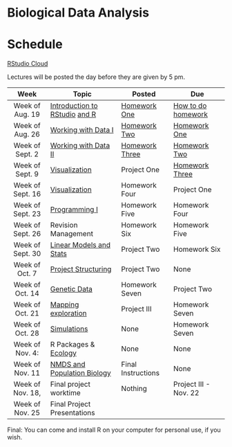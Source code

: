 # Biological Data Analysis

# Schedule

[RStudio Cloud](https://rstudio.cloud/spaces/269769/join?access_code=2DRWaVodBPHSn24odTX619RRpxmCePaGakiq8X3_)

Lectures will be posted the day before they are given by 5 pm.


| Week | Topic | Posted | Due |
|:----:|-------|--------|-----|
| Week of Aug. 19 | [Introduction to RStudio](https://biologicaldataanalysis2019.github.io/2024/articles/00_Syllabus_and_Expectations.html) [and R](https://biologicaldataanalysis2019.github.io/2024/articles/01_Getting_Started_with_R.html)| [Homework One](https://biologicaldataanalysis2019.github.io/2024/articles/homework_1.html) | [How to do homework](https://biologicaldataanalysis2019.github.io/2024/articles/homework_0.html) |
| Week of Aug. 26 |  [Working with Data I](https://biologicaldataanalysis2019.github.io/2024/articles/02_Starting_with_Data.html) | [Homework Two](https://biologicaldataanalysis2019.github.io/2024/articles/homework_2.html) | [Homework One](https://biologicaldataanalysis2019.github.io/2024/articles/homework_1.html) | 
| Week of Sept. 2 | [Working with Data II](https://biologicaldataanalysis2019.github.io/2024/articles/03_Manipulating_Data.html) | [Homework Three](https://biologicaldataanalysis2019.github.io/2024/articles/homework_3.html)  |  [Homework Two](https://biologicaldataanalysis2019.github.io/2024/articles/homework_2.html)  | 
| Week of Sept. 9 | [Visualization](https://biologicaldataanalysis2019.github.io/2024/articles/04-plotting.html) | Project One | [Homework Three](https://biologicaldataanalysis2019.github.io/2024/articles/homework_3.html)  |
| Week of Sept. 16| [Visualization](https://biologicaldataanalysis2019.github.io/2024/articles/04-plotting.html) | Homework Four | Project One |
| Week of Sept. 23 | [Programming I](https://biologicaldataanalysis2019.github.io/2024/articles/05_Functions.html) | Homework Five  |  Homework Four |
| Week of Sept. 26 | Revision Management | Homework Six| Homework Five  | 
| Week of Sept. 30 |  [Linear Models and Stats ](https://biologicaldataanalysis2019.github.io/2024/articles/08_linear_models.html) | Project Two| Homework Six | 
| Week of Oct. 7 | [Project Structuring](https://biologicaldataanalysis2019.github.io/2024/articles/06_Project_Structuring.html) | Project Two | None | 
| Week of Oct. 14 | [Genetic Data](https://biologicaldataanalysis2019.github.io/2024/articles/09_Tree_of_life.html)    | Homework Seven | Project Two |
| Week of Oct. 21 | [Mapping exploration](https://biologicaldataanalysis2019.github.io/2024/articles/10_GBIF_and_Location.html) | Project III | Homework Seven |
| Week of Oct. 28 |  [Simulations](https://biologicaldataanalysis2019.github.io/2024/articles/Simulation.html)  | None | Homework Seven |
| Week of Nov. 4: | R Packages & [Ecology](https://biologicaldataanalysis2019.github.io/2024/articles/11_iNEXT.html) | None | None |  
| Week of Nov. 11  | [NMDS and Population Biology](https://biologicaldataanalysis2019.github.io/2024/articles/11_iNEXT.html) | Final Instructions | None | 
| Week of Nov. 18, | Final project worktime | Nothing | Project III - Nov. 22 | 
| Week of Nov. 25 | Final Project Presentations | | | 

Final: You can come and install R on your computer for personal use, if you wish.

